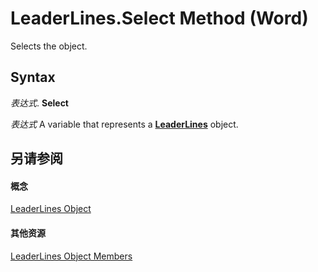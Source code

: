 
# LeaderLines.Select Method (Word)

Selects the object.


## Syntax

 _表达式_. **Select**

 _表达式_ A variable that represents a **[LeaderLines](ea8805d1-eec7-eaf6-1046-967e28d6bc56.md)** object.


## 另请参阅


#### 概念


[LeaderLines Object](ea8805d1-eec7-eaf6-1046-967e28d6bc56.md)
#### 其他资源


[LeaderLines Object Members](http://msdn.microsoft.com/library/4989972b-3640-d913-62ef-0850b86ea233%28Office.15%29.aspx)
